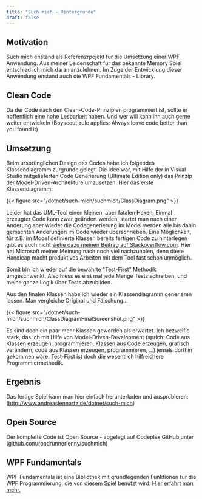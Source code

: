 ```yaml
---
title: "Such mich - Hintergründe"
draft: false
---
```


## Motivation

Such mich enstand als Referenzrpojekt für die Umsetzung einer WPF Anwendung. Aus meiner Leidenschaft für das bekannte Memory Spiel entschied ich mich daran anzulehnen. Im Zuge der Entwicklung dieser Anwendung enstand auch die WPF Fundamentals - Library. 

## Clean Code

Da der Code nach den Clean-Code-Prinzipien programmiert ist, sollte er hoffentlich eine hohe Lesbarkeit haben. Und wer will kann ihn auch gerne weiter entwickeln (Boyscout-rule applies: Always leave code better than you found it)

## Umsetzung

Beim ursprünglichen Design des Codes habe ich folgendes Klassendiagramm zurgrunde gelegt. Die Idee war, mit Hilfe der in Visual Studio mitgelieferten Code Generierung (Ultimate Edition only) das Prinzip der Model-Driven-Architekture umzusetzen. Hier das erste Klassendiagramm:

{{< figure src="/dotnet/such-mich/suchmich/ClassDiagram.png" >}}

Leider hat das UML-Tool einen kleinen, aber fatalen Haken: Einmal erzeugter Code kann zwar geändert werden, startet man nach einer Änderung aber wieder die Codegenerierung im Model werden alle bis dahin gemachten Änderungen im Code wieder überschrieben. Eine Möglichkeit, für z.B. im Model definierte Klassen bereits fertigen Code zu hinterlegen gibt es auch nicht [siehe dazu meinen Beitrag auf Stackoverflow.com](http://stackoverflow.com/questions/8644058/visual-studio-uml-2010-code-generation-for-methods-or-properties). Hier hat Microsoft meiner Meinung nach noch viel nachzuholen, denn diese Handicap macht produktives Arbeiten mit dem Tool fast schon unmöglich. 

Somit bin ich wieder auf die bewährte ["Test-First"](http://de.wikipedia.org/wiki/Testgetriebene_Entwicklung) Methodik umgeschwenkt. Also hiess es erst mal jede Menge Tests schreiben, und meine ganze Logik über Tests abzubilden. 

Aus den finalen Klassen habe ich wieder ein Klassendiagramm generieren lassen. Man vergleiche Original und Fälschung...

{{< figure src="/dotnet/such-mich/suchmich/ClassDiagramFinalScreenshot.png" >}}

Es sind doch ein paar mehr Klassen geworden als erwartet. Ich bezweifle stark, das ich mit Hilfe von Model-Driven-Development (sprich: Code aus Klassen erzeugen, programmieren, Klassen aus Code erzeugen, grafisch verändern, code aus Klassen erzeugen, programmieren, ...) jemals dorthin gekommen wäre. Test-First ist doch die wesentlich hilfreichere Programmiermethodik. 

## Ergebnis
Das fertige Spiel kann man hier einfach herunterladen und ausprobieren: (http://www.andreaslennartz.de/dotnet/such-mich)


## Open Source
Der komplette Code ist Open Source - abgelegt auf Codeplex GitHub unter (github.com/roadrunnerlenny/suchmich)

## WPF Fundamentals

WPF Fundamentals ist eine Bibliothek mit grundlegenden Funktionen für die WPF Programmierung, die von diesem Spiel benutzt wird. [Hier erfährt man mehr.](../wpf-fundamentals)